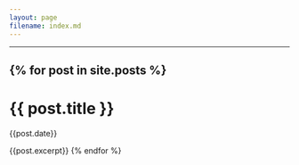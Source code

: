 ```yaml
---
layout: page
filename: index.md
--- 
```


---
{% for post in site.posts %}
    <h1>{{ post.title }}</h1>
    <p> {{post.date}} </p>
    {{post.excerpt}}
{% endfor %}
---